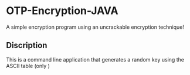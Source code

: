 # OTP-Encryption-JAVA
A simple encryption program using an uncrackable encryption technique!

## Discription 
This is a command line application that generates a random key using the ASCII table (only )
